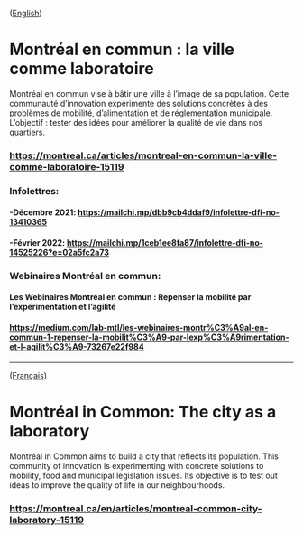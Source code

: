 
([English](#english-version))

<a id='french-version' class='anchor' aria-hidden='true'/>

# Montréal en commun : la ville comme laboratoire

Montréal en commun vise à bâtir une ville à l’image de sa population. Cette communauté d’innovation expérimente des solutions concrètes à des problèmes de mobilité, d’alimentation et de réglementation municipale. L’objectif : tester des idées pour améliorer la qualité de vie dans nos quartiers.<br />




### https://montreal.ca/articles/montreal-en-commun-la-ville-comme-laboratoire-15119

### Infolettres:
#### -Décembre 2021: https://mailchi.mp/dbb9cb4ddaf9/infolettre-dfi-no-13410365
#### -Février 2022: https://mailchi.mp/1ceb1ee8fa87/infolettre-dfi-no-14525226?e=02a5fc2a73

### Webinaires Montréal en commun:
#### Les Webinaires Montréal en commun : Repenser la mobilité par l’expérimentation et l’agilité
#### https://medium.com/lab-mtl/les-webinaires-montr%C3%A9al-en-commun-1-repenser-la-mobilit%C3%A9-par-lexp%C3%A9rimentation-et-l-agilit%C3%A9-73267e22f984

______________________

([Français](#french-version))

<a id='english-version' class='anchor' aria-hidden='true'/>

# Montréal in Common: The city as a laboratory

Montréal in Common aims to build a city that reflects its population. This community of innovation is experimenting with concrete solutions to mobility, food and municipal legislation issues. Its objective is to test out ideas to improve the quality of life in our neighbourhoods.<br />



### https://montreal.ca/en/articles/montreal-common-city-laboratory-15119


